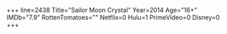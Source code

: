 +++
line=2438
Title="Sailor Moon Crystal"
Year=2014
Age="16+"
IMDb="7.9"
RottenTomatoes=""
Netflix=0
Hulu=1
PrimeVideo=0
Disney=0
+++

